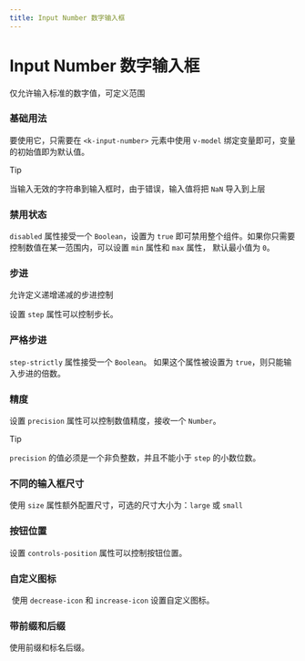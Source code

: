 ```yaml
---
title: Input Number 数字输入框
---
```


# Input Number 数字输入框

仅允许输入标准的数字值，可定义范围

### 基础用法

要使用它，只需要在 `<k-input-number>` 元素中使用 `v-model` 绑定变量即可，变量的初始值即为默认值。

<preview path="./def.vue"></preview>

> [!TIP]
> 当输入无效的字符串到输入框时，由于错误，输入值将把 `NaN` 导入到上层

### 禁用状态

`disabled` 属性接受一个 `Boolean`，设置为 `true` 即可禁用整个组件。如果你只需要控制数值在某一范围内，可以设置 `min` 属性和 `max` 属性， 默认最小值为 `0`。

<preview path="./disabled.vue"></preview>

### 步进​

允许定义递增递减的步进控制

设置 `step` 属性可以控制步长。

<preview path="./step.vue"></preview>

### 严格步进​

`step-strictly` 属性接受一个 `Boolean`。 如果这个属性被设置为 `true`，则只能输入步进的倍数。

<preview path="./stepStrictly.vue"></preview>

### 精度​

设置 `precision` 属性可以控制数值精度，接收一个 `Number`。

<preview path="./precision.vue"></preview>

> [!TIP]
> `precision` 的值必须是一个非负整数，并且不能小于 `step` 的小数位数。

### 不同的输入框尺寸​

使用 `size` 属性额外配置尺寸，可选的尺寸大小为：`large` 或 `small`

<preview path="./size.vue"></preview>

### 按钮位置​

设置 `controls-position` 属性可以控制按钮位置。

<preview path="./controlsPosition.vue"></preview>

### 自定义图标
​
使用 `decrease-icon` 和 `increase-icon` 设置自定义图标。

<preview path="./decreaseIcon.vue"></preview>

### 带前缀和后缀 <Badge type="tip" text="^1.9.0" />

使用前缀和标名后缀。

<preview path="./prefixSuffix.vue"></preview>